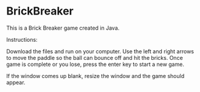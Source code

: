 # BrickBreaker
This is a Brick Breaker game created in Java.

Instructions:

Download the files and run on your computer.
Use the left and right arrows to move the paddle so the ball can bounce off and hit the bricks. Once game is complete or you lose, press the enter key to start a new game. 

If the window comes up blank, resize the window and the game should appear.
